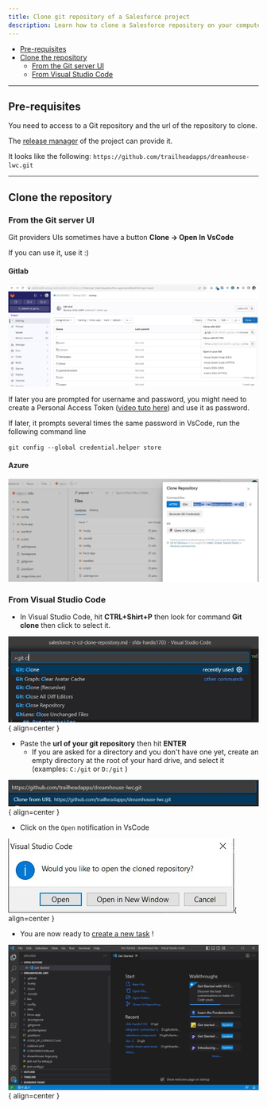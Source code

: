 ```yaml
---
title: Clone git repository of a Salesforce project
description: Learn how to clone a Salesforce repository on your computer
---
```

<!-- markdownlint-disable MD013 -->

- [Pre-requisites](#pre-requisites)
- [Clone the repository](#clone-the-repository)
  - [From the Git server UI](#from-the-git-server-ui)
  - [From Visual Studio Code](#from-visual-studio-code)
___

## Pre-requisites

You need to access to a Git repository and the url of the repository to clone.

The [release manager](salesforce-ci-cd-release-home.md) of the project can provide it.

It looks like the following: `https://github.com/trailheadapps/dreamhouse-lwc.git`

___

## Clone the repository

### From the Git server UI

Git providers UIs sometimes have a button **Clone -> Open In VsCode**

If you can use it, use it :)

#### Gitlab

![](assets/images/open-vs-code-gitlab.jpg)

If later you are prompted for username and password, you might need to create a Personal Access Token ([video tuto here](https://www.youtube.com/watch?v=9y5VmmYHuIg)) and use it as password.

If later, it prompts several times the same password in VsCode, run the following command line

`git config --global credential.helper store`

#### Azure

![](assets/images/open-vs-code-azure.jpg)



### From Visual Studio Code

- In Visual Studio Code, hit **CTRL+Shirt+P** then look for command **Git clone** then click to select it.

![](assets/images/git-clone-1.jpg){ align=center }

- Paste the **url of your git repository** then hit **ENTER**
  - If you are asked for a directory and you don't have one yet, create an empty directory at the root of your hard drive, and select it (examples: `C:/git` or `D:/git` )

![](assets/images/git-clone-2.jpg){ align=center }

- Click on the `Open` notification in VsCode

![](assets/images/git-clone-3.jpg){ align=center }

- You are now ready to [create a new task](salesforce-ci-cd-create-new-task.md) !

![](assets/images/git-clone-4.jpg){ align=center }

